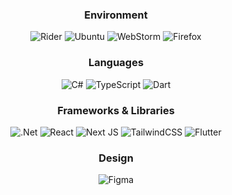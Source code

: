 

<div align="center">
  
  ### Environment
  ![Rider](https://img.shields.io/badge/Rider-000000.svg?style=for-the-badge&logo=Rider&logoColor=fdf6e3&color=002b36&labelColor=crimson) ![Ubuntu](https://img.shields.io/badge/Ubuntu-E95420?style=for-the-badge&logo=ubuntu&logoColor=white) ![WebStorm](https://img.shields.io/badge/webstorm-143?style=for-the-badge&logo=webstorm&logoColor=ff008b&color=18152e) ![Firefox](https://img.shields.io/badge/Firefox-FF7139?style=for-the-badge&logo=Firefox-Browser&logoColor=ff008b&color=18152e) 
  ### Languages
![C#](https://img.shields.io/badge/c%23-%23239120.svg?style=for-the-badge&logo=c-sharp&logoColor=white) ![TypeScript](https://img.shields.io/badge/typescript-%23007ACC.svg?style=for-the-badge&logo=typescript&logoColor=ff008b&color=18152e) ![Dart](https://img.shields.io/badge/dart-%230175C2.svg?style=for-the-badge&logo=dart&logoColor=ff008b&color=18152e) 
### Frameworks & Libraries
![.Net](https://img.shields.io/badge/.NET-5C2D91?style=for-the-badge&logo=.net&logoColor=white) ![React](https://img.shields.io/badge/react-%2320232a.svg?style=for-the-badge&logo=react&logoColor=ff008b&color=18152e) ![Next JS](https://img.shields.io/badge/Next-black?style=for-the-badge&logo=next.js&logoColor=ff008b&color=18152e) ![TailwindCSS](https://img.shields.io/badge/tailwindcss-%2338B2AC.svg?style=for-the-badge&logo=tailwind-css&logoColor=ff008b&color=18152e) ![Flutter](https://img.shields.io/badge/Flutter-%2302569B.svg?style=for-the-badge&logo=Flutter&logoColor=ff008b&color=18152e) 
### Design
![Figma](https://img.shields.io/badge/figma-%23F24E1E.svg?style=for-the-badge&logo=figma&logoColor=ff008b&color=18152e)
  
 </div>



